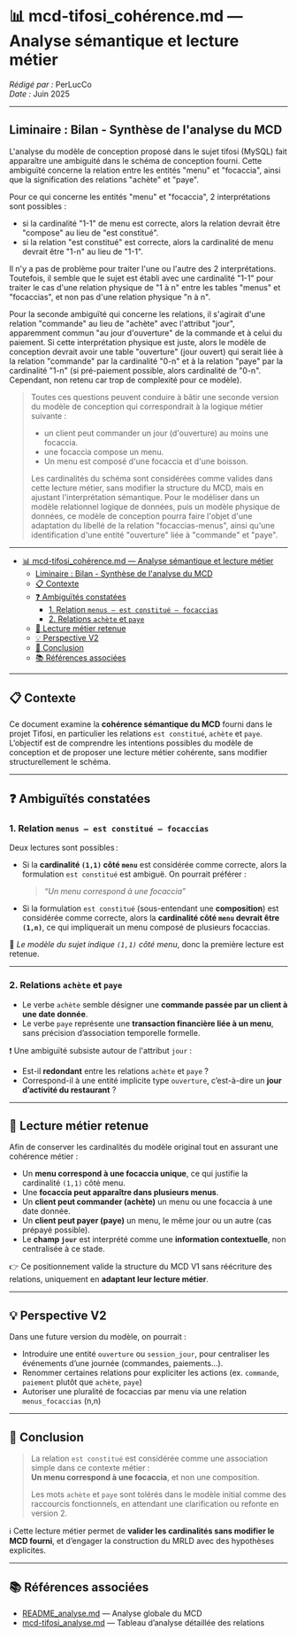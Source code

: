# 📊 mcd-tifosi_cohérence.md — Analyse sémantique et lecture métier

_Rédigé par :_ PerLucCo  
_Date :_ Juin 2025

---

## Liminaire : Bilan - Synthèse de l'analyse du MCD

L'analyse du modèle de conception proposé dans le sujet tifosi (MySQL) fait apparaître une ambiguité dans le schéma de conception fourni. Cette ambiguïté concerne la relation entre les entités "menu" et "focaccia", ainsi que la signification des relations "achète" et "paye".

Pour ce qui concerne les entités "menu" et "focaccia", 2 interprétations sont possibles :

- si la cardinalité "1-1" de menu est correcte, alors la relation devrait être "compose" au lieu de "est constitué".
- si la relation "est constitué" est correcte, alors la cardinalité de menu devrait être "1-n" au lieu de "1-1".

Il n'y a pas de problème pour traiter l'une ou l'autre des 2 interprétations. Toutefois, il semble que le sujet est établi avec une cardinalité "1-1" pour traiter le cas d'une relation physique de "1 à n" entre les tables "menus" et "focaccias", et non pas d'une relation physique "n à n".

Pour la seconde ambiguïté qui concerne les relations, il s'agirait d'une relation "commande" au lieu de "achète" avec l'attribut "jour", apparemment commun "au jour d'ouverture" de la commande et à celui du paiement. Si cette interprétation physique est juste, alors le modèle de conception devrait avoir une table "ouverture" (jour ouvert) qui serait liée à la relation "commande" par la cardinalité "0-n" et à la relation "paye" par la cardinalité "1-n" (si pré-paiement possible, alors cardinalité de "0-n". Cependant, non retenu car trop de complexité pour ce modèle).

>Toutes ces questions peuvent conduire à bâtir une seconde version du modèle de conception qui correspondrait à la logique métier suivante :
>
>- un client peut commander un jour (d'ouverture) au moins une focaccia.
>- une focaccia compose un menu.
>- Un menu est composé d'une focaccia et d'une boisson.
>
>Les cardinalités du schéma sont considérées comme valides dans cette lecture métier, sans modifier la structure du MCD, mais en ajustant l'interprétation sémantique.
>Pour le modéliser dans un modèle relationnel logique de données, puis un modèle physique de données, ce modèle de conception pourra faire l'objet d'une adaptation du libellé de la relation "focaccias-menus", ainsi qu'une identification d'une entité "ouverture" liée à "commande" et "paye".

---

- [📊 mcd-tifosi\_cohérence.md — Analyse sémantique et lecture métier](#-mcd-tifosi_cohérencemd--analyse-sémantique-et-lecture-métier)
  - [Liminaire : Bilan - Synthèse de l'analyse du MCD](#liminaire--bilan---synthèse-de-lanalyse-du-mcd)
  - [📋 Contexte](#-contexte)
  - [❓ Ambiguïtés constatées](#-ambiguïtés-constatées)
    - [1. Relation `menus — est constitué — focaccias`](#1-relation-menus--est-constitué--focaccias)
    - [2. Relations `achète` et `paye`](#2-relations-achète-et-paye)
  - [🧠 Lecture métier retenue](#-lecture-métier-retenue)
  - [💡 Perspective V2](#-perspective-v2)
  - [📘 Conclusion](#-conclusion)
  - [📚 Références associées](#-références-associées)

---

## 📋 Contexte

Ce document examine la **cohérence sémantique du MCD** fourni dans le projet Tifosi, en particulier les relations `est constitué`, `achète` et `paye`.  
L’objectif est de comprendre les intentions possibles du modèle de conception et de proposer une lecture métier cohérente, sans modifier structurellement le schéma.

---

## ❓ Ambiguïtés constatées

### 1. Relation `menus — est constitué — focaccias`

Deux lectures sont possibles :

- Si la **cardinalité `(1,1)` côté `menu`** est considérée comme correcte, alors la formulation `est constitué` est ambiguë. On pourrait préférer :  
  > _“Un menu correspond à une focaccia”_

- Si la formulation `est constitué` (sous-entendant une **composition**) est considérée comme correcte, alors la **cardinalité côté `menu` devrait être `(1,n)`**, ce qui impliquerait un menu composé de plusieurs focaccias.

📎 _Le modèle du sujet indique `(1,1)` côté menu_, donc la première lecture est retenue.

---

### 2. Relations `achète` et `paye`

- Le verbe `achète` semble désigner une **commande passée par un client à une date donnée**.  
- Le verbe `paye` représente une **transaction financière liée à un menu**, sans précision d’association temporelle formelle.

❗ Une ambiguïté subsiste autour de l'attribut `jour` :

- Est-il **redondant** entre les relations `achète` et `paye` ?
- Correspond-il à une entité implicite type `ouverture`, c’est-à-dire un **jour d’activité du restaurant** ?

---

## 🧠 Lecture métier retenue

Afin de conserver les cardinalités du modèle original tout en assurant une cohérence métier :

- Un **menu correspond à une focaccia unique**, ce qui justifie la cardinalité `(1,1)` côté menu.
- Une **focaccia peut apparaître dans plusieurs menus**.
- Un **client peut commander (achète)** un menu ou une focaccia à une date donnée.
- Un **client peut payer (paye)** un menu, le même jour ou un autre (cas prépayé possible).
- Le **champ `jour`** est interprété comme une **information contextuelle**, non centralisée à ce stade.

👉 Ce positionnement valide la structure du MCD V1 sans réécriture des relations, uniquement en **adaptant leur lecture métier**.

---

## 💡 Perspective V2

Dans une future version du modèle, on pourrait :

- Introduire une entité `ouverture` ou `session_jour`, pour centraliser les événements d’une journée (commandes, paiements…).
- Renommer certaines relations pour expliciter les actions (ex. `commande`, `paiement` plutôt que `achète`, `paye`)
- Autoriser une pluralité de focaccias par menu via une relation `menus_focaccias` (n,n)

---

## 📘 Conclusion

> La relation `est constitué` est considérée comme une association simple dans ce contexte métier :  
> **Un menu correspond à une focaccia**, et non une composition.  
>
> Les mots `achète` et `paye` sont tolérés dans le modèle initial comme des raccourcis fonctionnels, en attendant une clarification ou refonte en version 2.

ℹ️ Cette lecture métier permet de **valider les cardinalités sans modifier le MCD fourni**, et d’engager la construction du MRLD avec des hypothèses explicites.

---

## 📚 Références associées

- [README_analyse.md](README_analyse.md) — Analyse globale du MCD
- [mcd-tifosi_analyse.md](mcd-tifosi_analyse.md) — Tableau d’analyse détaillée des relations
